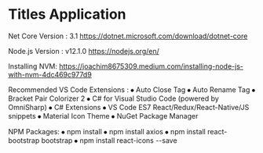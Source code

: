 # Titles Application

Net Core Version : 3.1
https://dotnet.microsoft.com/download/dotnet-core

Node.js Version : v12.1.0
https://nodejs.org/en/

Installing NVM: 
https://joachim8675309.medium.com/installing-node-js-with-nvm-4dc469c977d9

Recommended VS Code Extensions :
⦁	Auto Close Tag
⦁	Auto Rename Tag
⦁	Bracket Pair Colorizer 2
⦁	C# for Visual Studio Code (powered by OmniSharp)
⦁	C# Extensions
⦁	VS Code ES7 React/Redux/React-Native/JS snippets
⦁	Material Icon Theme
⦁	NuGet Package Manager


NPM Packages:
⦁	npm install
⦁	npm install axios
⦁	npm install react-bootstrap bootstrap
⦁	npm install react-icons --save
